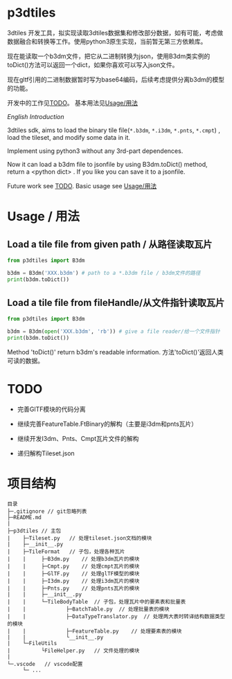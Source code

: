# p3dtiles
3dtiles 开发工具，拟实现读取3dtiles数据集和修改部分数据，如有可能，考虑做数据融合和转换等工作。使用python3原生实现，当前暂无第三方依赖库。

现在能读取一个b3dm文件，把它从二进制转换为json，使用B3dm类实例的toDict()方法可以返回一个dict，如果你喜欢可以写入json文件。

现在gltf引用的二进制数据暂时写为base64编码，后续考虑提供分离b3dm的模型的功能。

开发中的工作见[TODO](#TODO)。
基本用法见[Usage/用法](#usage)

*English Introduction* 

3dtiles sdk, aims to load the binary tile file(`*.b3dm`, `*.i3dm`, `*.pnts`, `*.cmpt`) , load the tileset, and modify some data in it. 

Implement using python3 without any 3rd-part dependences.

Now it can load a b3dm file to jsonfile by using B3dm.toDict() method, return a \<python dict\> . If you like you can save it to a jsonfile.

Future work see [TODO](#TODO).
Basic usage see [Usage/用法](#Usage/用法)

<h1 id="usage"> Usage / 用法 </h1>

## Load a tile file from given path / 从路径读取瓦片

``` python
from p3dtiles import B3dm

b3dm = B3dm('XXX.b3dm') # path to a *.b3dm file / b3dm文件的路径
print(b3dm.toDict())
```

## Load a tile file from fileHandle/从文件指针读取瓦片

``` python
from p3dtiles import B3dm

b3dm = B3dm(open('XXX.b3dm', 'rb')) # give a file reader/给一个文件指针
print(b3dm.toDict()) 
```
Method 'toDict()' return b3dm's readable information.
方法'toDict()'返回人类可读的数据。
# TODO

- 完善GlTF模块的代码分离

- 继续完善FeatureTable.FtBinary的解构（主要是i3dm和pnts瓦片）

- 继续开发I3dm、Pnts、Cmpt瓦片文件的解构

- 递归解构Tileset.json

# 项目结构

```
目录
├─.gitignore // git忽略列表
├─README.md
|
├─p3dtiles // 主包
|    ├─Tileset.py   // 处理tileset.json文档的模块
|    ├─__init__.py
|    ├─TileFormat   // 子包，处理各种瓦片
|    |     ├─B3dm.py    // 处理b3dm瓦片的模块
|    |     ├─Cmpt.py    // 处理cmpt瓦片的模块
|    |     ├─GlTF.py    // 处理glTF模型的模块
|    |     ├─I3dm.py    // 处理i3dm瓦片的模块
|    |     ├─Pnts.py    // 处理pnts瓦片的模块
|    |     ├─__init__.py
|    |     └─TileBodyTable  // 子包，处理瓦片中的要素表和批量表
|    |             ├─BatchTable.py  // 处理批量表的模块
|    |             ├─DataTypeTranslator.py  // 处理两大表时转译结构数据类型的模块
|    |             ├─FeatureTable.py    // 处理要素表的模块
|    |             └__init__.py
|    └─FileUtils
|          └FileHelper.py   // 文件处理的模块
|
└─.vscode   // vscode配置
     └─ ...
```
